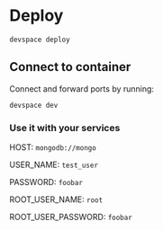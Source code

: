 
# Deploy 
```
devspace deploy
```

## Connect to container 

Connect and forward ports by running: 
```
devspace dev 
``` 

### Use it with your services

HOST: ```mongodb://mongo```

USER_NAME: ```test_user```

PASSWORD: ```foobar```

ROOT_USER_NAME: ```root```

ROOT_USER_PASSWORD: ```foobar```